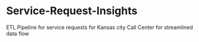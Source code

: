 # Service-Request-Insights
ETL Pipeline for service requests for Kansas city Call Center for streamlined data flow
